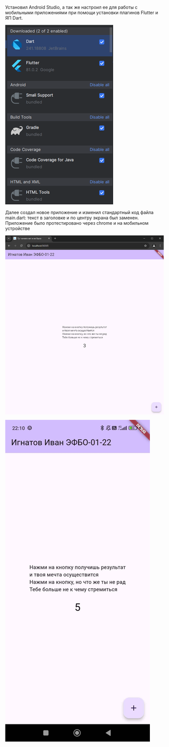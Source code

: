 Установил Android Studio, а так же настроил ее для работы с мобильными приложениями при помощи установки плагинов Flutter и ЯП Dart.

![Image alt](https://github.com/Teltoriy/pks1/blob/main/image7.png)

Далее создал новое приложение и изменил стандартный код файла main.dart: текст в заголовке и по центру экрана был заменен. Приложение было протестировано через chrome и на мобильном устройстве

![Image alt](https://github.com/Teltoriy/pks1/blob/main/image1.png)

![Image alt](https://github.com/Teltoriy/pks1/blob/main/image.png)
